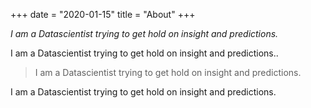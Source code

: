 +++
date = "2020-01-15"
title = "About"
+++

_I am a Datascientist trying to get hold on insight and predictions._

I am a Datascientist trying to get hold on insight and predictions..  
 
> I am a Datascientist trying to get hold on insight and predictions.  
 
I am a Datascientist trying to get hold on insight and predictions.